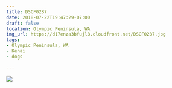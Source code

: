 ```yaml
---
title: DSCF0287
date: 2018-07-22T19:47:29-07:00
draft: false
location: Olympic Peninsula, WA
img_url: https://d17enza3bfujl8.cloudfront.net/DSCF0287.jpg
tags:
- Olympic Peninsula, WA
- Kenai
- dogs

---
```


![](https://d17enza3bfujl8.cloudfront.net/DSCF0287.jpg)

